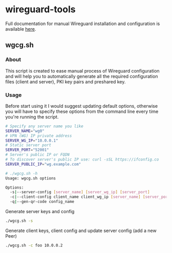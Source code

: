 wireguard-tools
===============

Full documentation for manual Wireguard installation and configuration is available [here](https://gitlab.com/snippets/1897102).

wgcg.sh
-------

### About

This script is created to ease manual process of Wireguard configuration and will help you to automatically generate all the required configuration files (client and server), PKI key pairs and preshared key.

### Usage

Before start using it I would suggest updating default options, otherwise you will have to specify these options from the command line every time you're running the script.

```bash
# Specify any server name you like
SERVER_NAME="wg0"
# VPN (WG) IP private address
SERVER_WG_IP="10.0.0.1"
# Static server port
SERVER_PORT="52001"
# Server's public IP or FQDN
# To discover server's public IP use: curl -sSL https://ifconfig.co
SERVER_PUBLIC_IP="wg.example.com"
```

```bash
# ./wgcg.sh -h
Usage: wgcg.sh options

Options:
  -s|--server-config [server_name] [server_wg_ip] [server_port]
  -c|--client-config client_name client_wg_ip [server_name] [server_port] [server_public_ip]
  -q|--gen-qr-code config_name
```

Generate server keys and config

```bash
./wgcg.sh -s
```

Generate client keys, client config and update server config (add a new Peer)

```bash
./wgcg.sh -c foo 10.0.0.2
```
